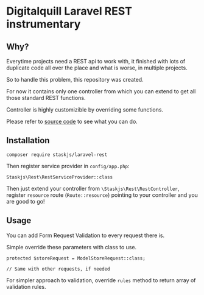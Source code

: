 # Digitalquill Laravel REST instrumentary

## Why?

Everytime projects need a REST api to work with, it finished with lots of
duplicate code all over the place and what is worse, in multiple projects.

So to handle this problem, this repository was created.

For now it contains only one controller from which you can extend to get all
those standard REST functions.

Controller is highly customizible by overriding some functions.

Please refer to [source code](src/RestController.php) to see what you can do.

## Installation

    composer require staskjs/laravel-rest

Then register service provider in `config/app.php`:

    Staskjs\Rest\RestServiceProvider::class

Then just extend your controller from `\Staskjs\Rest\RestController`,
register `resource` route (`Route::resource`) pointing to your controller
and you are good to go!

## Usage

You can add Form Request Validation to every request there is.

Simple override these parameters with class to use.

    protected $storeRequest = ModelStoreRequest::class;

    // Same with other requests, if needed

For simpler approach to validation, override `rules` method to return array of validation rules.
